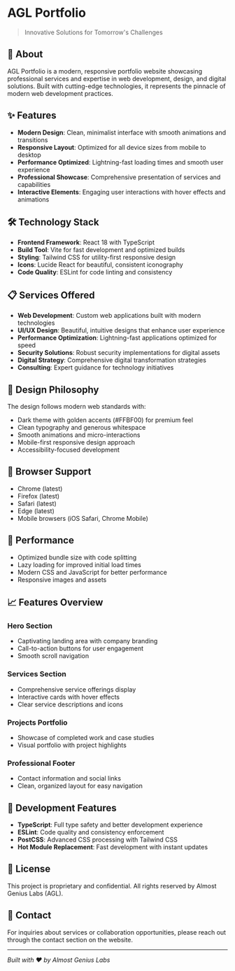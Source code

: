 # AGL Portfolio

> Innovative Solutions for Tomorrow's Challenges

## 🚀 About

AGL Portfolio is a modern, responsive portfolio website showcasing professional services and expertise in web development, design, and digital solutions. Built with cutting-edge technologies, it represents the pinnacle of modern web development practices.

## ✨ Features

- **Modern Design**: Clean, minimalist interface with smooth animations and transitions
- **Responsive Layout**: Optimized for all device sizes from mobile to desktop
- **Performance Optimized**: Lightning-fast loading times and smooth user experience
- **Professional Showcase**: Comprehensive presentation of services and capabilities
- **Interactive Elements**: Engaging user interactions with hover effects and animations

## 🛠️ Technology Stack

- **Frontend Framework**: React 18 with TypeScript
- **Build Tool**: Vite for fast development and optimized builds
- **Styling**: Tailwind CSS for utility-first responsive design
- **Icons**: Lucide React for beautiful, consistent iconography
- **Code Quality**: ESLint for code linting and consistency

## 📋 Services Offered

- **Web Development**: Custom web applications built with modern technologies
- **UI/UX Design**: Beautiful, intuitive designs that enhance user experience
- **Performance Optimization**: Lightning-fast applications optimized for speed
- **Security Solutions**: Robust security implementations for digital assets
- **Digital Strategy**: Comprehensive digital transformation strategies
- **Consulting**: Expert guidance for technology initiatives

## 🎨 Design Philosophy

The design follows modern web standards with:
- Dark theme with golden accents (#FFBF00) for premium feel
- Clean typography and generous whitespace
- Smooth animations and micro-interactions
- Mobile-first responsive design approach
- Accessibility-focused development

## 📱 Browser Support

- Chrome (latest)
- Firefox (latest)
- Safari (latest)
- Edge (latest)
- Mobile browsers (iOS Safari, Chrome Mobile)

## 🚀 Performance

- Optimized bundle size with code splitting
- Lazy loading for improved initial load times
- Modern CSS and JavaScript for better performance
- Responsive images and assets

## 📈 Features Overview

### Hero Section
- Captivating landing area with company branding
- Call-to-action buttons for user engagement
- Smooth scroll navigation

### Services Section
- Comprehensive service offerings display
- Interactive cards with hover effects
- Clear service descriptions and icons

### Projects Portfolio
- Showcase of completed work and case studies
- Visual portfolio with project highlights

### Professional Footer
- Contact information and social links
- Clean, organized layout for easy navigation

## 🔧 Development Features

- **TypeScript**: Full type safety and better development experience
- **ESLint**: Code quality and consistency enforcement
- **PostCSS**: Advanced CSS processing with Tailwind CSS
- **Hot Module Replacement**: Fast development with instant updates

## 📄 License

This project is proprietary and confidential. All rights reserved by Almost Genius Labs (AGL).

## 🤝 Contact

For inquiries about services or collaboration opportunities, please reach out through the contact section on the website.

---

*Built with ❤️ by Almost Genius Labs*
